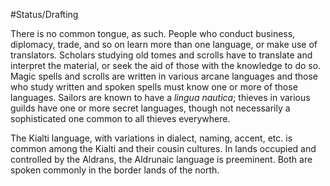 #Status/Drafting

There is no common tongue, as such. People who conduct business, diplomacy, trade, and so on learn more than one language, or make use of translators. Scholars studying old tomes and scrolls have to translate and interpret the material, or seek the aid of those with the knowledge to do so. Magic spells and scrolls are written in various arcane languages and those who study written and spoken spells must know one or more of those languages. Sailors are known to have a _lingua nautica_; thieves in various guilds have one or more secret languages, though not necessarily a sophisticated one common to all thieves everywhere.

The Kialti language, with variations in dialect, naming, accent, etc. is common among the Kialti and their cousin cultures. In lands occupied and controlled by the Aldrans, the Aldrunaic language is preeminent. Both are spoken commonly in the border lands of the north.
